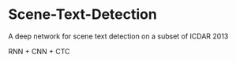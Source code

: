 # Scene-Text-Detection
A deep network for scene text detection on a subset of ICDAR 2013

RNN + CNN + CTC
